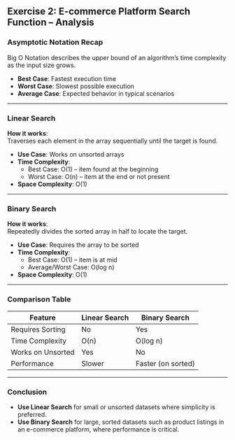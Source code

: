 ## Exercise 2: E-commerce Platform Search Function – Analysis

### Asymptotic Notation Recap
Big O Notation describes the upper bound of an algorithm’s time complexity as the input size grows.

- **Best Case**: Fastest execution time
- **Worst Case**: Slowest possible execution
- **Average Case**: Expected behavior in typical scenarios

---

### Linear Search

**How it works**:  
Traverses each element in the array sequentially until the target is found.

- **Use Case**: Works on unsorted arrays
- **Time Complexity**:
  - Best Case: O(1) – item found at the beginning
  - Worst Case: O(n) – item at the end or not present
- **Space Complexity**: O(1)

---

### Binary Search

**How it works**:  
Repeatedly divides the sorted array in half to locate the target.

- **Use Case**: Requires the array to be sorted
- **Time Complexity**:
  - Best Case: O(1) – item is at mid
  - Average/Worst Case: O(log n)
- **Space Complexity**: O(1)

---

### Comparison Table

| Feature             | Linear Search | Binary Search     |
|---------------------|---------------|-------------------|
| Requires Sorting    | No            | Yes               |
| Time Complexity     | O(n)          | O(log n)          |
| Works on Unsorted   | Yes           | No                |
| Performance         | Slower        | Faster (on sorted)|

---

### Conclusion

- **Use Linear Search** for small or unsorted datasets where simplicity is preferred.
- **Use Binary Search** for large, sorted datasets such as product listings in an e-commerce platform, where performance is critical.
